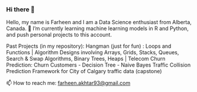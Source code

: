 ### Hi there 👋
Hello, my name is Farheen and I am a Data Science enthusiast from Alberta, Canada. 🌱 I’m currently learning machine learning models in R and Python, and push personal projects to this account. 

Past Projects (in my repository):
Hangman (just for fun) : Loops and Functions | 
Algorithm Designs involving Arrays, Grids, Stacks, Queues, Search & Swap Algorithms, Binary Trees, Heaps | 
Telecom Churn Prediction: Churn Customers - Decision Tree - Naive Bayes
Traffic Collision Prediction Framework for City of Calgary traffic data (capstone)


📫 How to reach me: farheen.akhtar93@gmail.com
